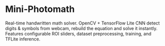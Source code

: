 # Mini-Photomath
Real-time handwritten math solver. OpenCV + TensorFlow Lite CNN detect digits &amp; symbols from webcam, rebuild the equation and solve it instantly. Features configurable ROI sliders, dataset preprocessing, training, and TFLite inference.
